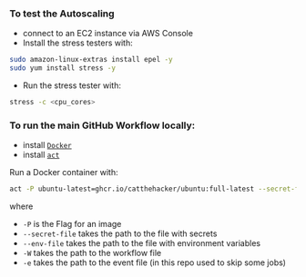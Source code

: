 ### To test the Autoscaling

- connect to an EC2 instance via AWS Console
- Install the stress testers with:

```bash
sudo amazon-linux-extras install epel -y
sudo yum install stress -y
```

- Run the stress tester with:

```bash
stress -c <cpu_cores>
```

### To run the main GitHub Workflow locally:

- install [`Docker`](https://docs.docker.com/get-docker/)
- install [`act`](https://github.com/nektos/act)

Run a Docker container with:

```bash
act -P ubuntu-latest=ghcr.io/catthehacker/ubuntu:full-latest --secret-file my.secrets --env-file aws.env -W .github/workflows/main.yml -e event.json
```

where

- `-P` is the Flag for an image
- `--secret-file` takes the path to the file with secrets
- `--env-file` takes the path to the file with environment variables
- `-W` takes the path to the workflow file
- `-e` takes the path to the event file (in this repo used to skip some jobs)
